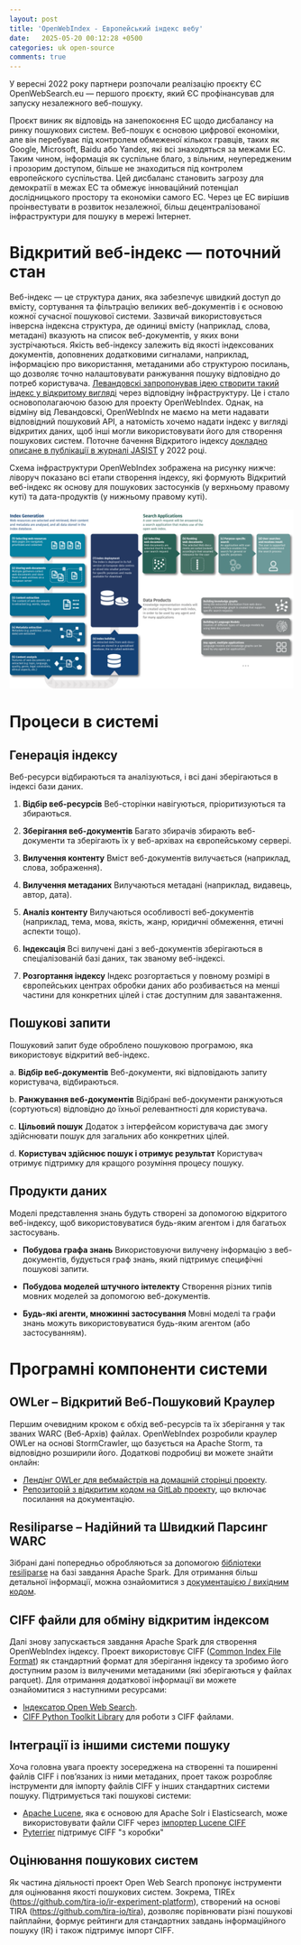 ```yaml
---
layout: post
title: 'OpenWebIndex - Европейський індекс вебу'
date:   2025-05-20 00:12:28 +0500
categories: uk open-source
comments: true
---
```


У вересні 2022 року партнери розпочали реалізацію проєкту ЄС OpenWebSearch.eu — першого проєкту, який ЄС профінансував для запуску незалежного веб-пошуку.

Проєкт виник як відповідь на занепокоєння ЕС щодо дисбалансу на ринку пошукових систем. Веб-пошук є основою цифрової економіки, але він перебуває під контролем обмеженої кількох гравців, таких як Google, Microsoft, Baidu або Yandex, які всі знаходяться за межами ЕС. Таким чином, інформація як суспільне благо, з вільним, неупередженим і прозорим доступом, більше не знаходиться під контролем европейского суспільства. Цей дисбаланс становить загрозу для демократії в межах ЕС та обмежує інноваційний потенціал дослідницького простору та економіки самого ЕС. Через це ЕС вирішив проінвестувати в розвиток незалежної, більш децентралізованої інфраструктури для пошуку в мережі Інтернет. 

<!--more-->

# Відкритий веб-індекс — поточний стан

Веб-індекс — це структура даних, яка забезпечує швидкий доступ до вмісту, сортування та фільтрацію великих веб-документів і є основою кожної сучасної пошукової системи. Зазвичай використовується інверсна індексна структура, де одиниці вмісту (наприклад, слова, метадані) вказують на список веб-документів, у яких вони зустрічаються. Якість веб-індексу залежить від якості індексованих документів, доповнених додатковими сигналами, наприклад, інформацією про використання, метаданими або структурою посилань, що дозволяє точно налаштовувати ранжування пошуку відповідно до потреб користувача. [Левандовскі запропонував ідею створити такий індекс у відкритому вигляді](https://cacm.acm.org/opinion/the-web-is-missing-an-essential-part-of-infrastructure/) через відповідну інфраструктуру. Це і стало основополагаючою базою для проекту OpenWebIndex. Однак, на відміну від Левандовскі, OpenWebIndx не маємо на мети надавати відповідний пошуковий API, а натомість хочемо надати індекс у вигляді відкритих даних, щоб інші могли використовувати його для створення пошукових систем. Поточне бачення Відкритого індексу [докладно описане в публікації в журналі JASIST](https://asistdl.onlinelibrary.wiley.com/doi/pdfdirect/10.1002/asi.24818) у 2022 році.

Схема інфраструктури OpenWebIndex зображена на рисунку нижче: ліворуч показано всі етапи створення індексу, які формують Відкритий веб-індекс як основу для пошукових застосунків (у верхньому правому куті) та дата-продуктів (у нижньому правому куті).

![Структура процесів Open Web Search](../img/openwebindex/openwebsearch-workflow-wtext-V1-2048x1293.png)

# Процеси в системі

## Генерація індексу

Веб-ресурси відбираються та аналізуються, і всі дані зберігаються в індексі бази даних.

1. **Відбір веб-ресурсів**
Веб-сторінки навігуються, пріоритизуються та збираються.

2. **Зберігання веб-документів**
Багато збирачів збирають веб-документи та зберігають їх у веб-архівах на європейському сервері.

3. **Вилучення контенту**
Вміст веб-документів вилучається (наприклад, слова, зображення).

4. **Вилучення метаданих**
Вилучаються метадані (наприклад, видавець, автор, дата).

5. **Аналіз контенту**
Вилучаються особливості веб-документів (наприклад, тема, мова, якість, жанр, юридичні обмеження, етичні аспекти тощо).

6. **Індексація**
Всі вилучені дані з веб-документів зберігаються в спеціалізованій базі даних, так званому веб-індексі.

7. **Розгортання індексу**
Індекс розгортається у повному розмірі в європейських центрах обробки даних або розбивається на менші частини для конкретних цілей і стає доступним для завантаження.

## Пошукові запити

Пошуковий запит буде оброблено пошуковою програмою, яка використовує відкритий веб-індекс.

а. **Відбір веб-документів**
Веб-документи, які відповідають запиту користувача, відбираються.

b. **Ранжування веб-документів**
Відібрані веб-документи ранжуються (сортуються) відповідно до їхньої релевантності для користувача.

с. **Цільовий пошук**
Додаток з інтерфейсом користувача дає змогу здійснювати пошук для загальних або конкретних цілей.

d. **Користувач здійснює пошук і отримує результат**
Користувач отримує підтримку для кращого розуміння процесу пошуку.

## Продукти даних

Моделі представлення знань будуть створені за допомогою відкритого веб-індексу, щоб використовуватися будь-яким агентом і для багатьох застосувань.

- **Побудова графа знань**
Використовуючи вилучену інформацію з веб-документів, будується граф знань, який підтримує специфічні пошукові запити.

- **Побудова моделей штучного інтелекту**
Створення різних типів мовних моделей за допомогою веб-документів.

- **Будь-які агенти, множинні застосування**
Мовні моделі та графи знань можуть використовуватися будь-яким агентом (або застосуванням).


# Програмні компоненти системи

## OWLer – Відкритий Веб-Пошуковий Краулер

Першим очевидним кроком є обхід веб-ресурсів та їх зберігання у так званих WARC (Веб-Архів) файлах. OpenWebIndex розробили краулер OWLer на основі StormCrawler, що базується на Apache Storm, та відповідно розширили його. Додаткові подробиці ви можете знайти онлайн:

- [Лендінг OWLer для вебмайстрів на домашній сторінці проекту](https://openwebsearch.eu/owler/).
- [Репозиторій з відкритим кодом на GitLab проекту](https://opencode.it4i.eu/openwebsearcheu-public/owler), що включає посилання на документацію.

## Resiliparse – Надійний та Швидкий Парсинг WARC

Зібрані дані попередньо обробляються за допомогою [бібліотеки resiliparse](https://github.com/chatnoir-eu/chatnoir-resiliparse) на базі завдання Apache Spark. Для отримання більш детальної інформації, можна ознайомитися з [документацією / вихідним кодом](https://opencode.it4i.eu/openwebsearcheu-public/preprocessing-pipeline).

## CIFF файли для обміну відкритим індексом

Далі знову запускається завдання Apache Spark для створення OpenWebIndex індексу. Проект використовує CIFF ([Common Index File Format](https://github.com/osirrc/ciff)) як стандартний формат для зберігання індексу та зробимо його доступним разом із вилученими метаданими (які зберігаються у файлах parquet). Для отримання додаткової інформації ви можете ознайомитися з наступними ресурсами:

- [Індексатор Open Web Search](https://opencode.it4i.eu/openwebsearcheu-public/spark-indexer).
- [CIFF Python Toolkit Library](https://opencode.it4i.eu/openwebsearcheu-public/ciff-toolkit/) для роботи з CIFF файлами.


## Інтеграції із іншими системи пошуку

Хоча головна увага проекту зосереджена на створенні та поширенні файлів CIFF і пов’язаних із ними метаданих, проет також розробляє інструменти для імпорту файлів CIFF у інших стандартних системи пошуку. Підтримується такі пошукові системи:

- [Apache Lucene](https://lucene.apache.org/), яка є основою для Apache Solr і Elasticsearch, може використовувати файли CIFF через [імпортер Lucene CIFF](https://github.com/informagi/lucene-ciff)
- [Pyterrier](https://github.com/terrierteam/pyterrier_pisa) підтримує CIFF "з коробки"

## Оцінювання пошукових систем

Як частина діяльності проект Open Web Search пропонує інструменти для оцінювання якості пошукових систем. Зокрема, TIREx (https://github.com/tira-io/ir-experiment-platform), створений на основі TIRA (https://github.com/tira-io/tira), дозволяє порівнювати різні пошукові пайплайни, формує рейтинги для стандартних завдань інформаційного пошуку (IR) і також підтримує імпорт CIFF.


